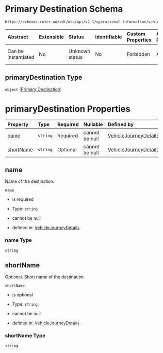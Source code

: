 # Primary Destination Schema

```txt
https://schemas.ruter.no/adt/ota/api/v2.1/operational-information/vehicle-journey-details.json#/definitions/primaryDestination
```



| Abstract            | Extensible | Status         | Identifiable | Custom Properties | Additional Properties | Access Restrictions | Defined In                                                                                                                |
| :------------------ | :--------- | :------------- | :----------- | :---------------- | :-------------------- | :------------------ | :------------------------------------------------------------------------------------------------------------------------ |
| Can be instantiated | No         | Unknown status | No           | Forbidden         | Allowed               | none                | [vehicle-journey-details.json*](../../schema/operational-information/vehicle-journey-details.json "open original schema") |

## primaryDestination Type

`object` ([Primary Destination](vehicle-journey-details-definitions-primary-destination.md))

# primaryDestination Properties

| Property                | Type     | Required | Nullable       | Defined by                                                                                                                                                                                                                                                     |
| :---------------------- | :------- | :------- | :------------- | :------------------------------------------------------------------------------------------------------------------------------------------------------------------------------------------------------------------------------------------------------------- |
| [name](#name)           | `string` | Required | cannot be null | [VehicleJourneyDetails](vehicle-journey-details-definitions-primary-destination-properties-name.md "https://schemas.ruter.no/adt/ota/api/v2.1/operational-information/vehicle-journey-details.json#/definitions/primaryDestination/properties/name")           |
| [shortName](#shortname) | `string` | Optional | cannot be null | [VehicleJourneyDetails](vehicle-journey-details-definitions-primary-destination-properties-shortname.md "https://schemas.ruter.no/adt/ota/api/v2.1/operational-information/vehicle-journey-details.json#/definitions/primaryDestination/properties/shortName") |

## name

Name of the destination.

`name`

*   is required

*   Type: `string`

*   cannot be null

*   defined in: [VehicleJourneyDetails](vehicle-journey-details-definitions-primary-destination-properties-name.md "https://schemas.ruter.no/adt/ota/api/v2.1/operational-information/vehicle-journey-details.json#/definitions/primaryDestination/properties/name")

### name Type

`string`

## shortName

Optional. Short name of the destination.

`shortName`

*   is optional

*   Type: `string`

*   cannot be null

*   defined in: [VehicleJourneyDetails](vehicle-journey-details-definitions-primary-destination-properties-shortname.md "https://schemas.ruter.no/adt/ota/api/v2.1/operational-information/vehicle-journey-details.json#/definitions/primaryDestination/properties/shortName")

### shortName Type

`string`
